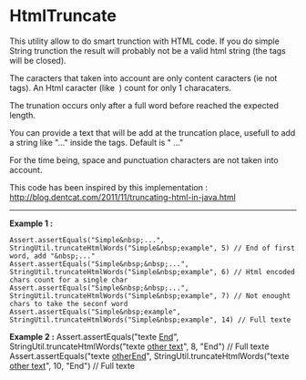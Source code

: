 HtmlTruncate
============

This utility allow to do smart trunction with HTML code.
If you do simple String trunction the result will probably not be a valid html string (the tags will be closed).

The caracters that taken into account are only content caracters (ie not tags). 
An Html caracter (like &nbsp;) count for only 1 characaters.

The trunation occurs only after a full word before reached the expected length.

You can provide a text that will be add at the truncation place, usefull to add a string like "..." inside the tags. Default is "&nbsp;..."

For the time being, space and punctuation characters are not taken into account.

This code has been inspired by this implementation : http://blog.dentcat.com/2011/11/truncating-html-in-java.html

---
__Example 1 :__

    Assert.assertEquals("Simple&nbsp;...", StringUtil.truncateHtmlWords("Simple&nbsp;example", 5) // End of first word, add "&nbsp;..."
    Assert.assertEquals("Simple&nbsp;&nbsp;...", StringUtil.truncateHtmlWords("Simple&nbsp;example", 6) // Html encoded chars count for a single char
    Assert.assertEquals("Simple&nbsp;&nbsp;...", StringUtil.truncateHtmlWords("Simple&nbsp;example", 7) // Not enought chars to take the seconf word
    Assert.assertEquals("Simple&nbsp;example", StringUtil.truncateHtmlWords("Simple&nbsp;example", 14) // Full texte

__Example 2 :__
    Assert.assertEquals("texte <a href="link">End</a>", StringUtil.truncateHtmlWords("texte <a href="link">other text</a>", 8, "End") // Full texte
    Assert.assertEquals("texte <a href="link">otherEnd</a>", StringUtil.truncateHtmlWords("texte <a href="link">other text</a>", 10, "End") // Full texte
